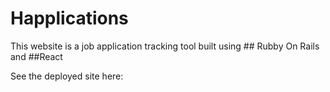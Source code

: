 # Happlications

This website is a job application tracking tool built using ## Rubby On Rails
and
##React

See the deployed site here:
